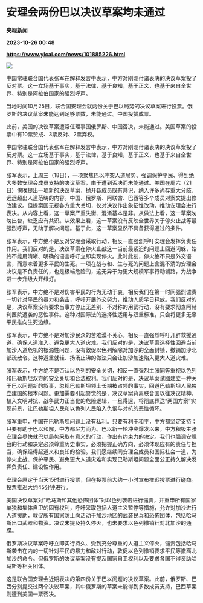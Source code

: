# 安理会两份巴以决议草案均未通过
**央视新闻**

**2023-10-26 00:48**

**https://www.yicai.com/news/101885226.html**

![](https://imgcdn.yicai.com/uppics/slides/2023/10/8290fd9edfd24ef04f34de290afe5fa6.jpg)

中国常驻联合国代表张军在解释发言中表示，中方对刚刚付诸表决的决议草案投了反对票。这一立场基于事实，基于法律，基于良知，基于正义，也基于来自全世界、特别是阿拉伯国家的强烈呼声。

当地时间10月25日，联合国安理会就两份关于巴以局势的决议草案进行投票。俄罗斯的决议草案未能达到足够票数，未能通过。中国投赞成票。

此前，美国的决议草案遭常任理事国俄罗斯、中国否决，未能通过。美国草案的投票中有10票赞成、3票反对、2票弃权。

中国常驻联合国代表张军在解释发言中表示，中方对刚刚付诸表决的决议草案投了反对票。这一立场基于事实，基于法律，基于良知，基于正义，也基于来自全世界、特别是阿拉伯国家的强烈呼声。

张军表示，上周三（18日），一项聚焦巴以冲突人道局势、强调保护平民、得到绝大多数安理会成员支持的决议草案，由于遭到否决而未能通过。美国在周六（21日）傍晚提出一项新的决议草案，抛开各成员既有共识，纳入许多尚存重大分歧、远远超出人道范畴的内容。中国、俄罗斯、阿联酋、巴西等多个成员对案文提出修改建议。但提案国无视各方重大关切，仅对决议作出象征性改动，推动安理会进行表决。从内容上看，这一草案严重失衡、混淆基本是非。从做法上看，这一草案匆匆出台，缺乏应有共识。从效果上看，这一草案没有反映全世界关于停火止战等最强烈呼声，无助于解决问题。基于此，这一草案显然不具备获得通过的条件。

张军表示，中方绝不是反对安理会采取行动，相反一直强烈呼吁安理会发挥负责任作用。我们反对的是，决议草案在停火止战这一当前最紧迫的问题上回避闪躲，始终不能用清晰、明确的语言呼吁立即实现停火。此时此刻，停火绝不只是外交语言，而意味着更多平民的生死。一项在战与和、生与死的问题上含混不清的安理会决议是不负责任的，也是极端危险的，这无异于为更大规模军事行动铺路，为战争进一步升级大开绿灯。

张军表示，中方绝不是对伤害平民的行为无动于衷，相反我们在第一时间强烈谴责一切针对平民的暴力和袭击，呼吁开展外交努力，推动人质早日释放。我们反对的是，决议草案没有要求当事方停止无差别、不对称的用武行动，没有要求彻查阿赫利医院遭袭的恶性事件。这种对国际法的选择性适用与双重标准，只会将更多无辜平民推向生死边缘。

张军表示，中方绝不是对加沙民众的苦难漠不关心，相反一直强烈呼吁开辟救援通道、确保人道准入、避免更大人道灾难。我们反对的是，决议草案选择性回避当前加沙人道危机的根源性问题，没有敦促以色列解除对加沙的全面封锁，撤销加沙北部疏散令。这种避重就轻、扬汤止沸的做法只会让加沙加速陷入更大人道灾难。

张军表示，中方绝不是否认以色列的安全关切，相反一直强烈主张同等重视以色列和巴勒斯坦双方的安全关切和合法权利。我们反对的是，决议草案试图建立一种关于巴以问题新的叙事，忽视巴勒斯坦领土长期被占领的事实，回避巴勒斯坦人民独立建国的根本问题。更加需要引起警觉的是，决议草案背离联合国以往决议精神，植入文明对抗、战争武力正当化的危险逻辑，一旦得逞，将彻底葬送“两国方案”实现前景，让巴勒斯坦人民和以色列人民陷入仇恨与对抗的恶性循环。

张军重申，中国在巴勒斯坦问题上没有私利。只要有利于和平，中方都坚定支持；只要有助于巴以和解，中方都尽力而为。巴以新一轮冲突爆发以来，中方积极主张安理会尽快就巴以局势采取有意义的行动，作出有约束力的决定。我们也强调安理会的行动和决定必须尊重历史事实，必须把握正确方向，必须体现应有的责任与担当，确保经得起道义和良知的检验。我们愿继续同安理会成员和国际社会一道，为停火止战、保护平民、避免更大人道灾难和实现巴勒斯坦问题全面公正持久解决发挥负责任、建设性作用。

安理会原定于当天15时进行投票，但在投票前大约一小时宣布推迟投票进行磋商。投票推迟大约45分钟进行。

美国决议草案对“哈马斯和其他恐怖团体”对以色列袭击进行谴责，并重申所有国家单独和集体自卫的固有权利，呼吁采取包括人道主义暂停等措施，允许对加沙进行人道援助，敦促所有国家防止向活动于加沙地区的武装民兵和恐怖团体，包括哈马斯出口武器和物资。决议未提及持久停火，也未要求以色列撤销针对北加沙的通牒。

俄罗斯决议草案呼吁立即实行持久、受到充分尊重的人道主义停火，谴责包括哈马斯袭击在内的一切针对平民的暴力和敌对行动，敦促以色列撤销要求平民等撤离北加沙的命令。但俄罗斯的决议草案没有提及国家自卫权利以及要求各国不得资助哈马斯等相关团体。

这是联合国安理会近期表决的第四份关于巴以问题的决议草案。此前，俄罗斯、巴西分别提交过两个决议草案，其中俄罗斯的草案未能得到多数成员支持，巴西草案则遭到美国一票否决。